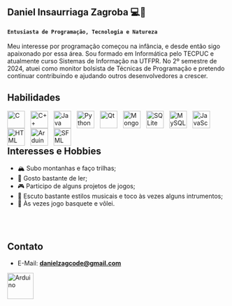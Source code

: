 ## Daniel Insaurriaga Zagroba 💻🌱

**`Entusiasta de Programação, Tecnologia e Natureza`**
<br><br>
Meu interesse por programação começou na infância, e desde então sigo apaixonado por essa área. Sou formado em Informática pelo TECPUC e atualmente curso Sistemas de Informação na UTFPR. No 2º semestre de 2024, atuei como monitor bolsista de Técnicas de Programação e pretendo continuar contribuindo e ajudando outros desenvolvedores a crescer.
<br>
## Habilidades

<img align="left" alt="C" width="40px" style="padding-right:10px;" src="https://cdn.jsdelivr.net/gh/devicons/devicon@latest/icons/c/c-original.svg" />
<img align="left" alt="C++" width="40px" style="padding-right:10px;" src="https://cdn.jsdelivr.net/gh/devicons/devicon@latest/icons/cplusplus/cplusplus-original.svg"  />
<img align="left" alt="Java"  width="40px" style="padding-right:10px;" src="https://cdn.jsdelivr.net/gh/devicons/devicon@latest/icons/java/java-original.svg" />
<img align="left" alt="Python"  width="40px" style="padding-right:10px;" src="https://cdn.jsdelivr.net/gh/devicons/devicon@latest/icons/python/python-original.svg" />
<img align="left" alt="Qt"  width="40px" style="padding-right:10px;" src="https://cdn.jsdelivr.net/gh/devicons/devicon@latest/icons/qt/qt-original.svg" />
<img align="left" alt="MongoDB" width="40px" style="padding-right:10px" src="https://cdn.jsdelivr.net/gh/devicons/devicon@latest/icons/mongodb/mongodb-original.svg" />
<img align="left" alt="SQLite" width="40px" style="padding-right:10px" src="https://cdn.jsdelivr.net/gh/devicons/devicon@latest/icons/sqlite/sqlite-original.svg" />
<img align="left" alt="MySQL" width="40px" style="padding-right:10px" src="https://cdn.jsdelivr.net/gh/devicons/devicon@latest/icons/mysql/mysql-original.svg" />
<img align="left" alt="JavaScript" width="40px" style="padding-right:10px" src="https://cdn.jsdelivr.net/gh/devicons/devicon@latest/icons/javascript/javascript-original.svg" />
<img align="left" alt="HTML" width="40px" style="padding-right:10px" src="https://cdn.jsdelivr.net/gh/devicons/devicon@latest/icons/html5/html5-original.svg" />
<img align="left" alt="Arduino" width="40px" style="padding-right:10px" src="https://cdn.jsdelivr.net/gh/devicons/devicon@latest/icons/arduino/arduino-original.svg" />
<img align="left" alt="SFML" width="40px" style="padding-right:10px" src="https://www.sfml-dev.org/download/goodies/sfml-icon.svg" />

<br><br><br>

## Interesses e Hobbies

- 🏔 Subo montanhas e faço trilhas;<br>
- 📖 Gosto bastante de ler;<br>
- 🎮 Participo de alguns projetos de jogos;<br>
- 🎼 Escuto bastante estilos musicais e toco às vezes alguns intrumentos;<br>
- 🏀 Às vezes jogo basquete e vôlei.<br>

<br><br>

## Contato
- E-Mail: **danielzagcode@gmail.com**<br>

<a href="https://br.linkedin.com/in/daniel-insaurriaga-zagroba" target="blank">
<img align="left" alt="Arduino" width="60px" style="padding-right:10px" src="https://cdn.jsdelivr.net/gh/devicons/devicon@latest/icons/linkedin/linkedin-original.svg" />
</a>
